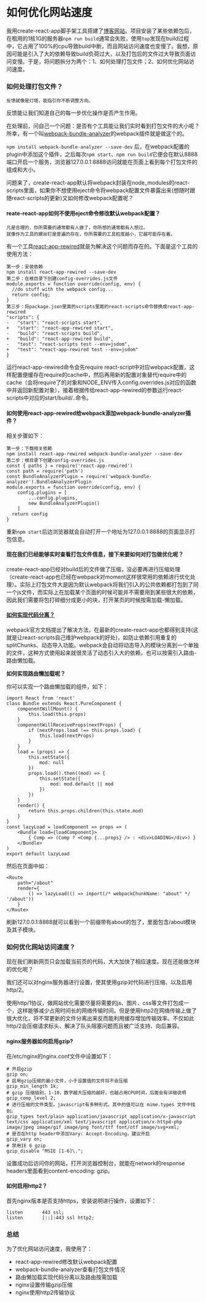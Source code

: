 # 如何优化网站速度

我用create-react-app脚手架工具搭建了[博客网站](https://notebook.huolong.tk)。项目安装了某些依赖包后，在租用的1核1G的服务器`npm run build`通常会失败，使用`top`发现在build过程中，它占用了100%的cpu导致build中断，而且网站访问速度也变慢了。我想，原因可能是引入了大的依赖导致build负荷过大，以及打包后的文件过大导致页面访问变慢。于是，将问题拆分为两个：1、如何处理打包文件；2、如何优化网站访问速度。

### 如何处理打包文件？

```
反馈就像是灯塔，能指引你不断调整方向。
```
反馈能让我们知道自己的每一步优化操作是否产生作用。

在处理前，问自己一个问题：是否有个工具能让我们实时看到打包文件的大小呢？所幸，有一个叫[webpack-bundle-analyzer](https://github.com/webpack-contrib/webpack-bundle-analyzer)的webpack插件就是做这个的。

`npm install webpack-bundle-analyzer --save-dev` 后，在webpack配置的plugin中添加这个插件，之后每次`npm start`、`npm run build`它便会在默认8888端口开启一个服务，浏览器127.0.0.1:8888访问就能在页面上看到每个打包文件的组成和大小。

问题来了，create-react-app默认将webpack封装在node_modules的react-scripts里面，如果你不想使用eject命令将webpack配置文件暴露出来(想随时跟随react-scripts的更新)又如何修改webpack配置呢？

#### reate-react-app如何不使用eject命令修改默认webpack配置？<br>
```
凡是合理的，你所需要的通常都有人做了，你所想的通常都有人想过。
就像作为工具的螺丝钉是普遍的存在，你所需要的工具粒度越小，它越可能存在着。
```
有一个工具[react-app-rewired](https://github.com/timarney/react-app-rewired/tree/master/packages/react-app-rewired)就是为解决这个问题而存在的。下面是这个工具的使用方法：<br>
```
第一步：安装依赖
npm install react-app-rewired --save-dev
第二步：在根目录下创建config-overrides.js文件
module.exports = function override(config, env) {
  //do stuff with the webpack config...
  return config;
}
第三步：将package.json里面的scripts里面的react-scripts命令替换成react-app-rewired
"scripts": {
-   "start": "react-scripts start",
+   "start": "react-app-rewired start",
-   "build": "react-scripts build",
+   "build": "react-app-rewired build",
-   "test": "react-scripts test --env=jsdom",
+   "test": "react-app-rewired test --env=jsdom"
}
```
运行react-app-rewired命令会先require react-script中对应webpack配置，这样配置便缓存在require的cache中，然后再用新的配置对象替代require中的cache（会将require了的对象和NODE_ENV传入config.overrides.js对应的函数中并返回新配置对象），接着根据传给react-app-rewired的参数运行react-scripts中对应的start/build/..命令。<br>
#### 如何使用react-app-rewired给webpack添加webpack-bundle-analyzer插件？<br>
相关步骤如下：<br>
```
第一步：下载相关依赖
npm install react-app-rewired webpack-bundle-analyzer --save-dev
第二步：根目录下创建config-overrides.js
const { paths } = require('react-app-rewired')
const path = require('path')
const BundleAnalyzerPlugin = require('webpack-bundle-analyzer').BundleAnalyzerPlugin
module.exports = function override(config, env) {
	config.plugins = [
		...config.plugins,
		new BundleAnalyzerPlugin()
	]
  return config
}
```
重新`npm start`后边浏览器就会自动打开一个地址为127.0.0.1:8888的页面显示打包信息。

#### 现在我们已经能够实时查看打包文件信息，接下来要如何对打包做优化呢？

create-react-app已经对build后的文件做了压缩，没必要再进行压缩处理（create-react-app也已经在webpack对moment这样很常用的依赖进行优化处理）。实际上打包文件大是因为默认webpack将我们引入的公共依赖都打包到了同一个js文件，而实际上在加载某个页面的时候可能并不需要用到某些很大的依赖，因此我们需要将包打碎细分成更小的块，打开某页的时候按需加载-懒加载。<br>
#### [如何实现代码分离？](https://webpack.docschina.org/guides/code-splitting/)
webpack官方文档提出了解决方法，在最新的create-react-app也都得到支持(这就是让react-scripts自己维护webpack的好处)，如防止依赖引用重复的splitChunks、动态导入功能。webpack会自动将动态导入的模块分离到一个单独的文件，这种方式使用起来就很灵活了动态引入大的依赖，也可以按需引入路由-路由懒加载。

**如何实现路由懒加载呢？**

你可以实现一个路由懒加载的组件，如下：
```
import React from 'react'
class Bundle extends React.PureComponent {
    componentWillMount() {
        this.load(this.props)
    }
    componentWillReceiveProps(nextProps) {
        if (nextProps.load !== this.props.load) {
            this.load(nextProps)
        }
    }
    load = (props) => {
        this.setState({
            mod: null
        })
        props.load().then((mod) => {
            this.setState({
                mod: mod.default || mod
            })
        })
    }
    render() {
        return this.props.children(this.state.mod)
    }
}
const lazyLoad = loadComponent => props => (
    <Bundle load={loadComponent}>
        { Comp => (Comp ? <Comp {...props} /> : <div>LOADING</div>) }
    </Bundle>
)
export default lazyLoad
```
然后在页面中如：
```
<Route
	path="/about"
	render={
		() => lazyLoad(() => import(/* webpackChunkName: "about" */ '/about'))
	}
</Route>
```
刷新127.0.0.1:8888就可以看到一个前缀带有about的包了，里面包含/about模块及其子模块。

### 如何优化网站访问速度？

现在我们刷新网页只会加载当前页的代码，大大加快了相应速度。现在还能做怎样的优化呢？

我们还可以对nginx服务器进行设置，使其使用gzip对代码进行压缩、以及启用http/2。

使用http/1协议，做网站优化需要尽量将需要的js、图片、css等文件打包成一个，这样能够减少占用时间长的网络传输时间。但是使用http2在网络传输上做了很大优化，将不常更新的文件分离出来反而能利用缓存增加传输效率。不仅如此http/2会压缩请求标头、解决了队头阻塞问题而且被广泛支持、向后兼容。


#### nginx服务器如何启用gzip?

在/etc/nginx的nginx.conf文件中设置如下：

```
# 开启gzip
gzip on;
# 启用gzip压缩的最小文件，小于设置值的文件将不会压缩
gzip_min_length 1k;
# gzip 压缩级别，1-10，数字越大压缩的越好，也越占用CPU时间，后面会有详细说明
gzip_comp_level 2;
# 进行压缩的文件类型。javascript有多种形式。其中的值可以在 mime.types 文件中找到。
gzip_types text/plain application/javascript application/x-javascript text/css application/xml text/javascript application/x-httpd-php image/jpeg image/gif image/png font/ttf font/otf image/svg+xml;
# 是否在http header中添加Vary: Accept-Encoding，建议开启
gzip_vary on;
# 禁用IE 6 gzip
gzip_disable "MSIE [1-6]\.";
```
设置成功后访问你的网站，打开浏览器控制台，就能在network的response headers里面看到content-encoding: gzip。

#### 如何启用http2？

首先nginx版本是否支持https，安装说明进行操作，设置如下：
```
listen       443 ssl;
listen       [::]:443 ssl http2;
```

### 总结

为了优化网站访问速度，我使用了：
* react-app-rewired修改默认webpack配置
* webpack-bundle-analyzer查看打包文件情况
* 路由懒加载实现代码分离以及路由按需加载
* nginx设置传输gzip压缩
* nginx使用http2传输协议




